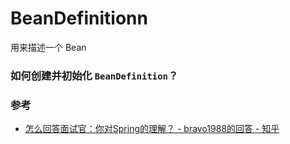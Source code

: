 # BeanDefinitionn

用来描述一个 Bean


### 如何创建并初始化 `BeanDefinition`？






### 参考
- [怎么回答面试官：你对Spring的理解？ - bravo1988的回答 - 知乎](https://www.zhihu.com/question/48427693/answer/723146648)